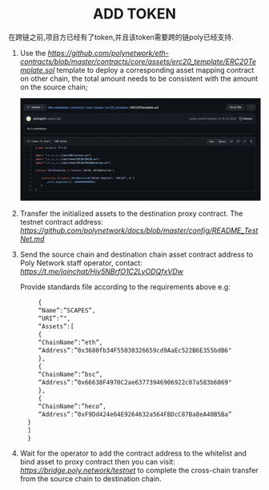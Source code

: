 <h1 align="center">ADD TOKEN</h1>

在跨链之前,项目方已经有了token,并且该token需要跨的链poly已经支持.
1. Use the *https://github.com/polynetwork/eth-contracts/blob/master/contracts/core/assets/erc20_template/ERC20Template.sol* template to deploy a corresponding asset mapping contract on other chain, the total amount needs to be consistent with the amount on the source chain;
    <div align=center><img src="resources/ERC20Template.jpg" alt=""/></div>

2. Transfer the initialized assets to the destination proxy contract. The testnet contract address:
*https://github.com/polynetwork/docs/blob/master/config/README_TestNet.md*

3. Send the source chain and destination chain asset contract address to Poly Network staff operator, contact: *https://t.me/joinchat/Hjv5NBrfO1C2LyODQfxVDw*

    Provide standards file according to the requirements above 
   e.g:
   ```
	    {
	    “Name”:”SCAPES”,
	    “URI”:”",
	    “Assets”:[
	    {
	    “ChainName”:”eth”,
	    “Address”:”0x3680fb34F55030326659cd9AaEc522B6E355bdB6"
	    },
	    {
	    “ChainName”:”bsc”,
	    “Address”:”0x66638F4970C2ae63773946906922c07a583b6069"
	    },
	    {
	    “ChainName”:”heco”,
	    “Address”:”0xF9Dd424e64E9264632a564FBDcC87Ba8eA40B5Ba”
     }
     ]
     }
    ```
4. Wait for the operator to add the contract address to the whitelist and bind asset to proxy contract then you can visit: *https://bridge.poly.network/testnet* to complete the cross-chain transfer from the source chain to destination chain.
    <div align=center><img src="resources/polybridge.jpeg" alt=""/></div>